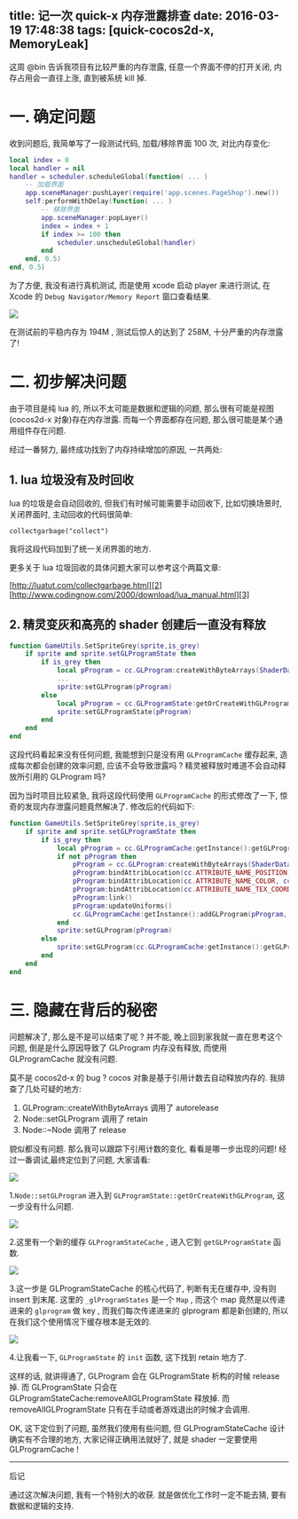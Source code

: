 title: 记一次 quick-x 内存泄露排查
date: 2016-03-19 17:48:38
tags: [quick-cocos2d-x, MemoryLeak]
---

这周 @bin 告诉我项目有比较严重的内存泄露, 任意一个界面不停的打开关闭, 内存占用会一直往上涨, 直到被系统 kill 掉.

# 一. 确定问题

收到问题后, 我简单写了一段测试代码, 加载/移除界面 100 次, 对比内存变化:

```lua
local index = 0
local handler = nil
handler = scheduler.scheduleGlobal(function( ... )
    -- 加载界面
    app.sceneManager:pushLayer(require('app.scenes.PageShop').new())
    self:performWithDelay(function( ... )
        -- 移除界面
        app.sceneManager:popLayer()
        index = index + 1
        if index >= 100 then
            scheduler.unscheduleGlobal(handler)
        end
    end, 0.5)
end, 0.5)
```


为了方便, 我没有进行真机测试, 而是使用 xcode 启动 player 来进行测试, 在 Xcode 的 `Debug Navigator/Memory Report` 窗口查看结果.

![][1]

在测试前的平稳内存为 194M , 测试后惊人的达到了 258M, 十分严重的内存泄露了!

# 二. 初步解决问题

由于项目是纯 lua 的, 所以不太可能是数据和逻辑的问题, 那么很有可能是视图(cocos2d-x 对象)存在内存泄露. 而每一个界面都存在问题, 那么很可能是某个通用组件存在问题.

经过一番努力, 最终成功找到了内存持续增加的原因, 一共两处:

## 1. lua 垃圾没有及时回收

lua 的垃圾是会自动回收的, 但我们有时候可能需要手动回收下, 比如切换场景时, 关闭界面时, 主动回收的代码很简单:

```
collectgarbage("collect")
```

我将这段代码加到了统一关闭界面的地方.

更多关于 lua 垃圾回收的具体问题大家可以参考这个两篇文章:

[http://luatut.com/collectgarbage.html][2]
[http://www.codingnow.com/2000/download/lua_manual.html][3]

## 2. 精灵变灰和高亮的 shader 创建后一直没有释放

```lua
function GameUtils.SetSpriteGrey(sprite,is_grey)
    if sprite and sprite.setGLProgramState then
        if is_grey then
            local pProgram = cc.GLProgram:createWithByteArrays(ShaderData.vertDefaultSourceGrey, ShaderData.pszFragSourceGrey)
            ...
            sprite:setGLProgram(pProgram) 
        else 
            local pProgram = cc.GLProgramState:getOrCreateWithGLProgram(cc.GLProgramCache:getInstance():getGLProgram("ShaderPositionTextureColor_noMVP"))
            sprite:setGLProgramState(pProgram)
        end 
    end
end
```

这段代码看起来没有任何问题, 我能想到只是没有用 `GLProgramCache` 缓存起来, 造成每次都会创建的效率问题, 应该不会导致泄露吗 ? 精灵被释放时难道不会自动释放所引用的 GLProgram 吗?

因为当时项目比较紧急, 我将这段代码使用 `GLProgramCache` 的形式修改了一下, 惊奇的发现内存泄露问题竟然解决了. 修改后的代码如下:

```lua
function GameUtils.SetSpriteGrey(sprite,is_grey)
    if sprite and sprite.setGLProgramState then
        if is_grey then
            local pProgram = cc.GLProgramCache:getInstance():getGLProgram("ShaderPositionTextureColor_Gray")
            if not pProgram then
                pProgram = cc.GLProgram:createWithByteArrays(ShaderData.vertDefaultSourceGrey, ShaderData.pszFragSourceGrey)
                pProgram:bindAttribLocation(cc.ATTRIBUTE_NAME_POSITION, cc.VERTEX_ATTRIB_POSITION)
                pProgram:bindAttribLocation(cc.ATTRIBUTE_NAME_COLOR, cc.VERTEX_ATTRIB_COLOR)
                pProgram:bindAttribLocation(cc.ATTRIBUTE_NAME_TEX_COORD, cc.VERTEX_ATTRIB_FLAG_TEX_COORDS)
                pProgram:link()
                pProgram:updateUniforms()
                cc.GLProgramCache:getInstance():addGLProgram(pProgram, "ShaderPositionTextureColor_Gray")
            end
            sprite:setGLProgram(pProgram) 
        else 
            sprite:setGLProgram(cc.GLProgramCache:getInstance():getGLProgram("ShaderPositionTextureColor_noMVP"))
        end 
    end
end
```


# 三. 隐藏在背后的秘密

问题解决了, 那么是不是可以结束了呢 ? 并不能, 晚上回到家我就一直在思考这个问题, 倒是是什么原因导致了 GLProgram 内存没有释放, 而使用 GLProgramCache 就没有问题.

莫不是 cocos2d-x 的 bug ? cocos 对象是基于引用计数去自动释放内存的. 我排查了几处可疑的地方:

1. GLProgram::createWithByteArrays 调用了 autorelease
2. Node::setGLProgram 调用了 retain
3. Node::~Node 调用了 release

貌似都没有问题. 那么我可以跟踪下引用计数的变化, 看看是哪一步出现的问题! 经过一番调试,最终定位到了问题, 大家请看:

![][4]

1.`Node::setGLProgram` 进入到 `GLProgramState::getOrCreateWithGLProgram`, 这一步没有什么问题.

![][5]

2.这里有一个新的缓存 `GLProgramStateCache` , 进入它到 `getGLProgramState` 函数.

![][6]

3.这一步是 GLProgramStateCache 的核心代码了, 判断有无在缓存中, 没有则 insert 到末尾. 这里的 `_glProgramStates` 是一个 `Map` , 而这个 map 竟然是以传递进来的 `glprogram` 做
 key , 而我们每次传递进来的 glprogram 都是新创建的, 所以在我们这个使用情况下缓存根本是无效的.

![][7]

4.让我看一下, `GLProgramState` 的 `init` 函数, 这下找到 retain 地方了. 


这样的话, 就讲得通了, GLProgram 会在 GLProgramState 析构的时候 release 掉. 而 GLProgramState 只会在 GLProgramStateCache:removeAllGLProgramState 释放掉. 而 removeAllGLProgramState 只有在手动或者游戏退出的时候才会调用.


OK, 这下定位到了问题, 虽然我们使用有些问题, 但 GLProgramStateCache 设计确实有不合理的地方, 大家记得正确用法就好了, 就是 shader 一定要使用 GLProgramCache !

---

后记

通过这次解决问题, 我有一个特别大的收获. 就是做优化工作时一定不能去猜, 要有数据和逻辑的支持.

[1]: http://ww3.sinaimg.cn/large/7f870d23gw1f23kr8dricj20rh0fstab.jpg
[2]: http://luatut.com/collectgarbage.html
[3]: http://www.codingnow.com/2000/download/lua_manual.html
[4]: http://ww1.sinaimg.cn/large/7f870d23gw1f2anef57p3j20u60370ts.jpg
[5]: http://ww4.sinaimg.cn/large/7f870d23gw1f2aneul8cej20u7021jrx.jpg
[6]: http://ww3.sinaimg.cn/large/7f870d23gw1f2anf4bv4tj20u906l402.jpg
[7]: http://ww1.sinaimg.cn/large/7f870d23gw1f2anfex5v1j20tx03zjs1.jpg
